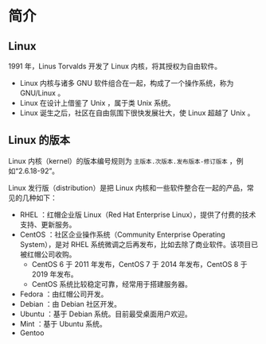 # 简介

## Linux

1991 年，Linus Torvalds 开发了 Linux 内核，将其授权为自由软件。
- Linux 内核与诸多 GNU 软件组合在一起，构成了一个操作系统，称为 GNU/Linux 。
- Linux 在设计上借鉴了 Unix ，属于类 Unix 系统。
- Linux 诞生之后，社区在自由氛围下很快发展壮大，使 Linux 超越了 Unix 。

## Linux 的版本

Linux 内核（kernel）的版本编号规则为 ` 主版本.次版本.发布版本-修订版本 ` ，例如“2.6.18-92”。

Linux 发行版（distribution）是把 Linux 内核和一些软件整合在一起的产品，常见的几种如下：
- RHEL ：红帽企业版 Linux（Red Hat Enterprise Linux），提供了付费的技术支持、更新服务。
- CentOS ：社区企业操作系统（Community Enterprise Operating System），是对 RHEL 系统微调之后再发布，比如去除了商业软件。该项目已被红帽公司收购。
  - CentOS 6 于 2011 年发布，CentOS 7 于 2014 年发布，CentOS 8 于 2019 年发布。
  - CentOS 系统比较稳定可靠，经常用于搭建服务器。
- Fedora ：由红帽公司开发。
- Debian ：由 Debian 社区开发。
- Ubuntu ：基于 Debian 系统。目前最受桌面用户欢迎。
- Mint ：基于 Ubuntu 系统。
- Gentoo
